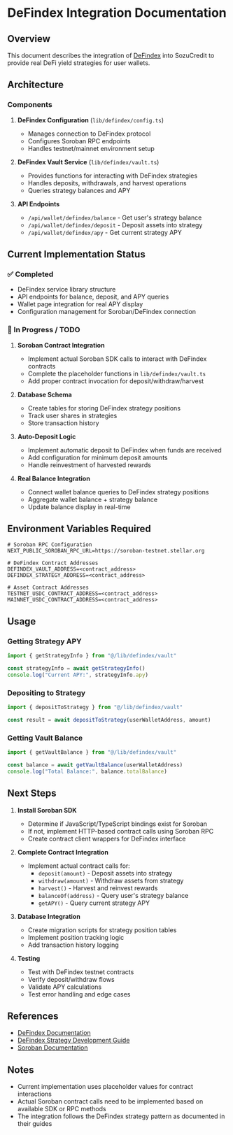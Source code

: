 # DeFindex Integration Documentation

## Overview

This document describes the integration of [DeFindex](https://docs.defindex.io) into SozuCredit to provide real DeFi yield strategies for user wallets.

## Architecture

### Components

1. **DeFindex Configuration** (`lib/defindex/config.ts`)
   - Manages connection to DeFindex protocol
   - Configures Soroban RPC endpoints
   - Handles testnet/mainnet environment setup

2. **DeFindex Vault Service** (`lib/defindex/vault.ts`)
   - Provides functions for interacting with DeFindex strategies
   - Handles deposits, withdrawals, and harvest operations
   - Queries strategy balances and APY

3. **API Endpoints**
   - `/api/wallet/defindex/balance` - Get user's strategy balance
   - `/api/wallet/defindex/deposit` - Deposit assets into strategy
   - `/api/wallet/defindex/apy` - Get current strategy APY

## Current Implementation Status

### ✅ Completed

- DeFindex service library structure
- API endpoints for balance, deposit, and APY queries
- Wallet page integration for real APY display
- Configuration management for Soroban/DeFindex connection

### 🔄 In Progress / TODO

1. **Soroban Contract Integration**
   - Implement actual Soroban SDK calls to interact with DeFindex contracts
   - Complete the placeholder functions in `lib/defindex/vault.ts`
   - Add proper contract invocation for deposit/withdraw/harvest

2. **Database Schema**
   - Create tables for storing DeFindex strategy positions
   - Track user shares in strategies
   - Store transaction history

3. **Auto-Deposit Logic**
   - Implement automatic deposit to DeFindex when funds are received
   - Add configuration for minimum deposit amounts
   - Handle reinvestment of harvested rewards

4. **Real Balance Integration**
   - Connect wallet balance queries to DeFindex strategy positions
   - Aggregate wallet balance + strategy balance
   - Update balance display in real-time

## Environment Variables Required

```env
# Soroban RPC Configuration
NEXT_PUBLIC_SOROBAN_RPC_URL=https://soroban-testnet.stellar.org

# DeFindex Contract Addresses
DEFINDEX_VAULT_ADDRESS=<contract_address>
DEFINDEX_STRATEGY_ADDRESS=<contract_address>

# Asset Contract Addresses
TESTNET_USDC_CONTRACT_ADDRESS=<contract_address>
MAINNET_USDC_CONTRACT_ADDRESS=<contract_address>
```

## Usage

### Getting Strategy APY

```typescript
import { getStrategyInfo } from "@/lib/defindex/vault"

const strategyInfo = await getStrategyInfo()
console.log("Current APY:", strategyInfo.apy)
```

### Depositing to Strategy

```typescript
import { depositToStrategy } from "@/lib/defindex/vault"

const result = await depositToStrategy(userWalletAddress, amount)
```

### Getting Vault Balance

```typescript
import { getVaultBalance } from "@/lib/defindex/vault"

const balance = await getVaultBalance(userWalletAddress)
console.log("Total Balance:", balance.totalBalance)
```

## Next Steps

1. **Install Soroban SDK**
   - Determine if JavaScript/TypeScript bindings exist for Soroban
   - If not, implement HTTP-based contract calls using Soroban RPC
   - Create contract client wrappers for DeFindex interface

2. **Complete Contract Integration**
   - Implement actual contract calls for:
     - `deposit(amount)` - Deposit assets into strategy
     - `withdraw(amount)` - Withdraw assets from strategy
     - `harvest()` - Harvest and reinvest rewards
     - `balanceOf(address)` - Query user's strategy balance
     - `getAPY()` - Query current strategy APY

3. **Database Integration**
   - Create migration scripts for strategy position tables
   - Implement position tracking logic
   - Add transaction history logging

4. **Testing**
   - Test with DeFindex testnet contracts
   - Verify deposit/withdraw flows
   - Validate APY calculations
   - Test error handling and edge cases

## References

- [DeFindex Documentation](https://docs.defindex.io)
- [DeFindex Strategy Development Guide](https://docs.defindex.io/strategy-developers/03-how-to-create-a-strategy)
- [Soroban Documentation](https://soroban.stellar.org/docs)

## Notes

- Current implementation uses placeholder values for contract interactions
- Actual Soroban contract calls need to be implemented based on available SDK or RPC methods
- The integration follows the DeFindex strategy pattern as documented in their guides

